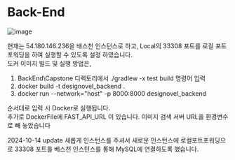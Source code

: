 # Back-End
![image](https://github.com/user-attachments/assets/e4a7583b-a166-4c5b-9b99-ae1dd59402ae)

현재는 54.180.146.236을 배스천 인스턴스로 하고, Local의 33308 포트를 로컬 포트 포워딩을 하여 실행할 수 있도록 설정 하였습니다.      
도커 이미지 빌드 및 실행 방법은,        
1. BackEnd\Capstone 디렉토리에서 ./gradlew -x test build 명령어 입력
2. docker build -t designovel_backend .
3. docker run --network="host" -p 8000:8000 designovel_backend
     


순서대로 입력 시 Docker로 실행됩니다.      
추가로 DockerFile에 FAST_API_URL 이 있습니다. 이미지 검색 서버 URL을 환경변수로 빼 놓았습니다 


2024-10-14 update
새롭게 인스턴스를 주셔서 새로운 인스턴스에 로컬포트포워딩으로 33308 포트를 베스천 인스턴스를 통해 MySQL에 연결하도록 했습니다.
